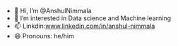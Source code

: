 - 👋 Hi, I’m @AnshulNimmala
- 👀 I’m interested in Data science and Machine learning 
- 📫 Linkdin:www.linkedin.com/in/anshul-nimmala
- 😄 Pronouns: he/him


<!---
AnshulNimmala003/AnshulNimmala003 is a ✨ special ✨ repository because its `README.md` (this file) appears on your GitHub profile.
You can click the Preview link to take a look at your changes.
--->
